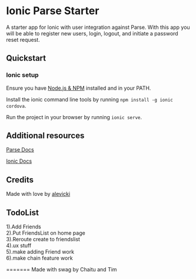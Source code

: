 # Ionic Parse Starter

A starter app for Ionic with user integration against Parse. With this app you will be able to register new users, login, logout, and initiate a password reset request.

## Quickstart

### Ionic setup

Ensure you have [Node.js & NPM](http://nodejs.org/) installed and in your PATH.

Install the ionic command line tools by running `npm install -g ionic cordova`.

Run the project in your browser by running `ionic serve`.

## Additional resources

[Parse Docs](https://parse.com/docs)

[Ionic Docs](http://ionicframework.com/docs/)

## Credits

Made with love by [alevicki](https://github.com/alevicki)

## TodoList
1).Add Friends</br>
2).Put FriendsList on home page</br>
3).Reroute create to friendslist</br>
4).ux stuff</br>
5).make adding Friend work</br>
6).make chain feature work</br>

=======
Made with swag by Chaitu and Tim
